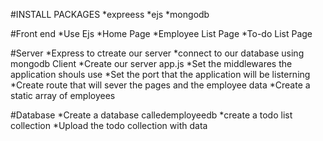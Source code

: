 #INSTALL PACKAGES
*expreess
*ejs
*mongodb

#Front end
*Use Ejs
*Home Page
*Employee List Page
*To-do List Page

#Server
*Express to ctreate our server
*connect to our database using mongodb Client
*Create our server app.js
*Set the middlewares the application shouls use 
*Set the port that the application will be listerning
*Create route that will sever the pages and the employee data
*Create a static array of employees

#Database
*Create a database calledemployeedb
*create a todo list collection
*Upload the todo collection with data
